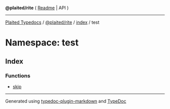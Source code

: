 **@plaited/rite** ( [Readme](../../../README.md) \| API )

***

[Plaited Typedocs](../../../../../modules.md) / [@plaited/rite](../../../modules.md) / [index](../../README.md) / test

# Namespace: test

## Index

### Functions

- [skip](functions/skip.md)

***

Generated using [typedoc-plugin-markdown](https://www.npmjs.com/package/typedoc-plugin-markdown) and [TypeDoc](https://typedoc.org/)
